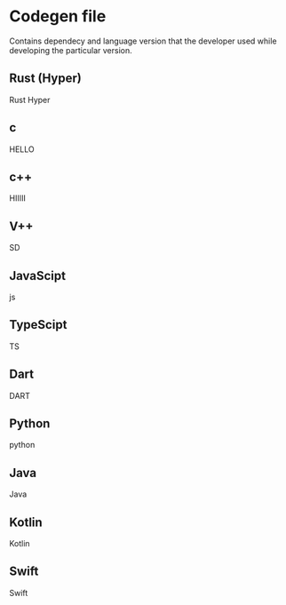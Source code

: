 # Codegen file
Contains dependecy and language version that the developer used while developing the particular version.

## Rust (Hyper)
Rust Hyper




























































































## c
HELLO






























































































## c++
HIIIII
## V++
SD
## JavaScipt
js
## TypeScipt
TS
## Dart
DART
## Python
python
## Java
Java
## Kotlin
Kotlin
## Swift
Swift